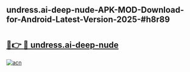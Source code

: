 ## undress.ai-deep-nude-APK-MOD-Download-for-Android-Latest-Version-2025-#h8r89

# <h2><a href="https://bedroomkl.my?title=undress.ai-deep-nude&ref=20M">🔗👉 🔴 undress.ai-deep-nude</a></h2>

[![acn](https://github.com/user-attachments/assets/0f9c940e-d8b0-45ae-aac7-cd30a18b3e1c)](https://bedroomkl.my?title=undress.ai-deep-nude&ref=20M)

